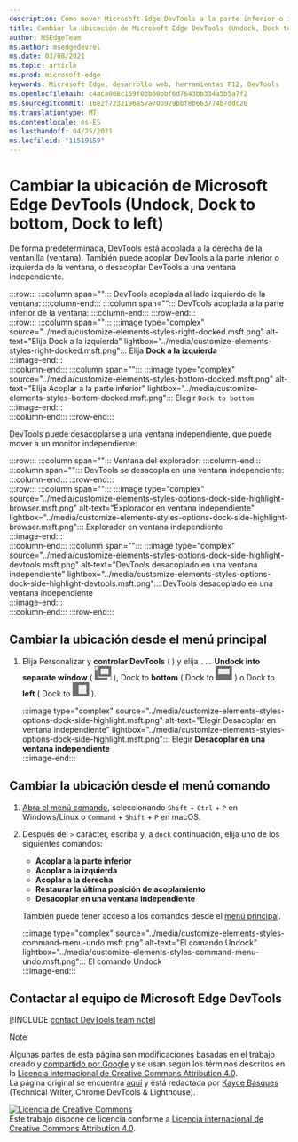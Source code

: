 ```yaml
---
description: Cómo mover Microsoft Edge DevTools a la parte inferior o izquierda de la ventanilla, o a una ventana independiente.
title: Cambiar la ubicación de Microsoft Edge DevTools (Undock, Dock to bottom, Dock to left)
author: MSEdgeTeam
ms.author: msedgedevrel
ms.date: 03/08/2021
ms.topic: article
ms.prod: microsoft-edge
keywords: Microsoft Edge, desarrollo web, herramientas F12, DevTools
ms.openlocfilehash: c4aca068c159f03b60bbf6d7643bb334a5b5a7f2
ms.sourcegitcommit: 16e2f7232196a57a70b979bbf8b663774b7ddc20
ms.translationtype: MT
ms.contentlocale: es-ES
ms.lasthandoff: 04/25/2021
ms.locfileid: "11519159"
---
```

<!-- Copyright Kayce Basques 

   Licensed under the Apache License, Version 2.0 (the "License");
   you may not use this file except in compliance with the License.
   You may obtain a copy of the License at

       https://www.apache.org/licenses/LICENSE-2.0

   Unless required by applicable law or agreed to in writing, software
   distributed under the License is distributed on an "AS IS" BASIS,
   WITHOUT WARRANTIES OR CONDITIONS OF ANY KIND, either express or implied.
   See the License for the specific language governing permissions and
   limitations under the License.  -->

# <a name="change-microsoft-edge-devtools-placement-undock-dock-to-bottom-dock-to-left"></a>Cambiar la ubicación de Microsoft Edge DevTools (Undock, Dock to bottom, Dock to left)  

De forma predeterminada, DevTools está acoplada a la derecha de la ventanilla (ventana).  También puede acoplar DevTools a la parte inferior o izquierda de la ventana, o desacoplar DevTools a una ventana independiente.

:::row:::
   :::column span="":::
      DevTools acoplada al lado izquierdo de la ventana:
   :::column-end:::
   :::column span="":::
      DevTools acoplada a la parte inferior de la ventana:
   :::column-end:::
:::row-end:::  
:::row:::
   :::column span="":::
      :::image type="complex" source="../media/customize-elements-styles-right-docked.msft.png" alt-text="Elija Dock a la izquierda" lightbox="../media/customize-elements-styles-right-docked.msft.png":::
         Elija **Dock a la izquierda**  
      :::image-end:::  
   :::column-end:::
   :::column span="":::
      :::image type="complex" source="../media/customize-elements-styles-bottom-docked.msft.png" alt-text="Elija Acoplar a la parte inferior" lightbox="../media/customize-elements-styles-bottom-docked.msft.png":::
         Elegir `Dock to bottom`  
      :::image-end:::  
   :::column-end:::
:::row-end:::  

DevTools puede desacoplarse a una ventana independiente, que puede mover a un monitor independiente:

:::row:::
   :::column span="":::
      Ventana del explorador:
   :::column-end:::
   :::column span="":::
      DevTools se desacopla en una ventana independiente:
   :::column-end:::
:::row-end:::  
:::row:::
   :::column span="":::
      :::image type="complex" source="../media/customize-elements-styles-options-dock-side-highlight-browser.msft.png" alt-text="Explorador en ventana independiente" lightbox="../media/customize-elements-styles-options-dock-side-highlight-browser.msft.png":::
         Explorador en ventana independiente  
      :::image-end:::  
   :::column-end:::
   :::column span="":::
      :::image type="complex" source="../media/customize-elements-styles-options-dock-side-highlight-devtools.msft.png" alt-text="DevTools desacoplado en una ventana independiente" lightbox="../media/customize-elements-styles-options-dock-side-highlight-devtools.msft.png":::
         DevTools desacoplado en una ventana independiente  
      :::image-end:::  
   :::column-end:::
:::row-end:::  

## <a name="change-placement-from-the-main-menu"></a>Cambiar la ubicación desde el menú principal  

1.  Elija Personalizar y **controlar DevTools** \( \) y elija `...` **Undock into separate window** \( ![ Undock ](../media/undock-icon.msft.png) \), Dock to **bottom** \( Dock to ![ bottom ](../media/bottom-icon.msft.png) \) o Dock to **left** \( Dock to ![ left ](../media/left-icon.msft.png) \).  
    
    :::image type="complex" source="../media/customize-elements-styles-options-dock-side-highlight.msft.png" alt-text="Elegir Desacoplar en ventana independiente" lightbox="../media/customize-elements-styles-options-dock-side-highlight.msft.png":::
       Elegir **Desacoplar en una ventana independiente**  
    :::image-end:::  
    
## <a name="change-placement-from-the-command-menu"></a>Cambiar la ubicación desde el menú comando  

1.  [Abra el menú comando][DevtoolsCommandMenu], seleccionando `Shift` + `Ctrl` + `P` en Windows/Linux o `Command` + `Shift` + `P` en macOS.  
1.  Después del `>` carácter, escriba y, a `dock` continuación, elija uno de los siguientes comandos:  
    
    *  **Acoplar a la parte inferior**
    *  **Acoplar a la izquierda**
    *  **Acoplar a la derecha**
    *  **Restaurar la última posición de acoplamiento**
    *  **Desacoplar en una ventana independiente**
    
    También puede tener acceso a los comandos desde el [menú principal](#change-placement-from-the-main-menu). 
    
    :::image type="complex" source="../media/customize-elements-styles-command-menu-undo.msft.png" alt-text="El comando Undock" lightbox="../media/customize-elements-styles-command-menu-undo.msft.png":::
       El comando Undock  
    :::image-end:::  
    
## <a name="getting-in-touch-with-the-microsoft-edge-devtools-team"></a>Contactar al equipo de Microsoft Edge DevTools  

[!INCLUDE [contact DevTools team note](../includes/contact-devtools-team-note.md)]  

<!-- links -->  

[DevtoolsCommandMenu]: ../command-menu/index.md "Ejecute comandos con el menú Comando de Microsoft Edge DevTools | Microsoft Docs"  

> [!NOTE]
> Algunas partes de esta página son modificaciones basadas en el trabajo creado y [compartido por Google][GoogleSitePolicies] y se usan según los términos descritos en la [Licencia internacional de Creative Commons Attribution 4.0][CCA4IL].  
> La página original se encuentra [aquí](https://developers.google.com/web/tools/chrome-devtools/customize/placement) y está redactada por [Kayce Basques][KayceBasques] \(Technical Writer, Chrome DevTools \& Lighthouse\).  

[![Licencia de Creative Commons][CCby4Image]][CCA4IL]  
Este trabajo dispone de licencia conforme a [Licencia internacional de Creative Commons Attribution 4.0][CCA4IL].  

[CCA4IL]: https://creativecommons.org/licenses/by/4.0  
[CCby4Image]: https://i.creativecommons.org/l/by/4.0/88x31.png  
[GoogleSitePolicies]: https://developers.google.com/terms/site-policies  
[KayceBasques]: https://developers.google.com/web/resources/contributors/kaycebasques  
